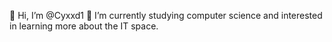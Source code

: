 👋 Hi, I’m @Cyxxd1
🌱 I’m currently studying computer science and interested in learning more about the IT space.


<!---
Cyxxd1/Cyxxd1 is a ✨ special ✨ repository because its `README.md` (this file) appears on your GitHub profile.
You can click the Preview link to take a look at your changes.
--->
